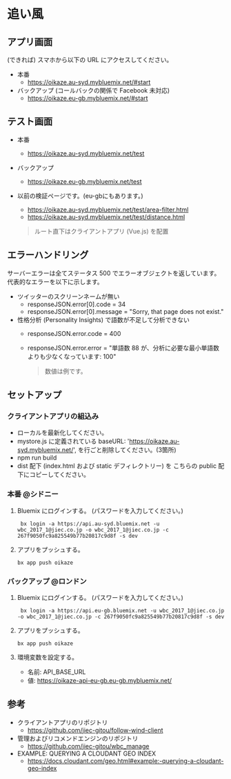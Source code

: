 # 追い風

## アプリ画面
(できれば) スマホから以下の URL にアクセスしてください。
* 本番
    - https://oikaze.au-syd.mybluemix.net/#start
* バックアップ (コールバックの関係で Facebook 未対応)
    - https://oikaze.eu-gb.mybluemix.net/#start

## テスト画面
* 本番
    - https://oikaze.au-syd.mybluemix.net/test
* バックアップ
    - https://oikaze.eu-gb.mybluemix.net/test
* 以前の検証ページです。(eu-gbにもあります。)
    - https://oikaze.au-syd.mybluemix.net/test/area-filter.html
    - https://oikaze.au-syd.mybluemix.net/test/distance.html

    > ルート直下はクライアントアプリ (Vue.js) を配置


## エラーハンドリング
サーバーエラーは全てステータス 500 でエラーオブジェクトを返しています。代表的なエラーを以下に示します。
* ツイッターのスクリーンネームが無い
    - responseJSON.error[0].code = 34
    - responseJSON.error[0].message = "Sorry, that page does not exist."
* 性格分析 (Personality Insights) で語数が不足して分析できない
    - responseJSON.error.code = 400
    - responseJSON.error.error = "単語数 88 が、分析に必要な最小単語数よりも少なくなっています: 100"
    
        > 数値は例です。

## セットアップ

### クライアントアプリの組込み
* ローカルを最新化してください。
* mystore.js に定義されている baseURL: 'https://oikaze.au-syd.mybluemix.net/', を行ごと削除してください。(3箇所)
* npm run build
* dist 配下 (index.html および static デフィレクトリー) を こちらの public 配下にコピーしてください。

### 本番 @シドニー
1. Bluemix にログインする。 (パスワードを入力してください。)
    ```
     bx login -a https://api.au-syd.bluemix.net -u wbc_2017_1@jiec.co.jp -o wbc_2017_1@jiec.co.jp -c 267f9050fc9a825549b77b20817c9d8f -s dev
    ```

1. アプリをプッシュする。
    ```
    bx app push oikaze
    ```

### バックアップ @ロンドン
1. Bluemix にログインする。 (パスワードを入力してください。)
    ```
     bx login -a https://api.eu-gb.bluemix.net -u wbc_2017_1@jiec.co.jp -o wbc_2017_1@jiec.co.jp -c 267f9050fc9a825549b77b20817c9d8f -s dev
    ```

1. アプリをプッシュする。
    ```
    bx app push oikaze
    ```

1. 環境変数を設定する。
    - 名前: API_BASE_URL
    - 値: https://oikaze-api-eu-gb.eu-gb.mybluemix.net/

## 参考
* クライアントアプリのリポジトリ
    - https://github.com/jiec-gitou/follow-wind-client
* 管理およびリコメンドエンジンのリポジトリ
    - https://github.com/jiec-gitou/wbc_manage
* EXAMPLE: QUERYING A CLOUDANT GEO INDEX
    - https://docs.cloudant.com/geo.html#example:-querying-a-cloudant-geo-index
